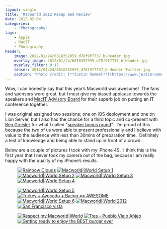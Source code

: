 ```yaml
---
layout: single
title: 'Macworld 2012 Recap and Review'
date: 2012-02-04
categories:
    - "Photography"
tags:
    - Apple
    - MacIT
    - Photography
header:
    image: 2012/01/24/6818352959_d78f9f7737_b-Header.jpg
    overlay_image: 2012/01/24/6818352959_d78f9f7737_b-Header.jpg
    overlay_filter: 0.15
    teaser: 2012/01/24/6818352959_d78f9f7737_b-Header-Twitter.jpg 		# Shrink image to 575 width
    caption: "Photo credit: [**Justin Rummel**](https://www.justinrummel.com)"
---
```

Wow, I can honestly say that this year’s Macworld was awesome!  The fans and sponsors were great, but I must give my biased applause towards the speakers and [MacIT Advisory Board][advisory-board] for their superb job on putting an IT conference together.

I was original assigned two sessions; one on iOS deployment and one on Lion Server, but I also had the chance for a third topic and co-present with [Ben Greisler][magikben] for what I called "[speaker bonus round][163343731775385600]".  I’m proud of this because the two of us were able to present professionally and I believe with value to the audience with less than 30mins of preparation time.  Definitely a test of knowledge and being able to stand up in front of a crowd.

Below are a couple of pictures I took with my iPhone 4S.  I think this is the first year that I never took my camera out of the bag, because I am really happy with the quality of my iPhone’s results.

<figure class="fifth">
<a href="https://www.flickr.com/photos/justinrummel/6752637013/"><img src="https://farm8.static.flickr.com/7015/6752637013_52d7343288_q.jpg" title="Rainbow Clouds" /></a>
<a href="https://www.flickr.com/photos/justinrummel/6818341183/"><img src="https://farm8.static.flickr.com/7001/6818341183_053120e2db_q.jpg" title="Macworld|iWorld Setup 1" /></a>
<a href="https://www.flickr.com/photos/justinrummel/6818345679/"><img src="https://farm8.static.flickr.com/7019/6818345679_339dc50e4c_q.jpg" title="Macworld|iWorld Setup 2" /></a>
<a href="https://www.flickr.com/photos/justinrummel/6818348045/"><img src="https://farm8.static.flickr.com/7022/6818348045_c1877af742_q.jpg" title="Macworld|iWorld Setup 3" /></a>
<a href="https://www.flickr.com/photos/justinrummel/6818350497/"><img src="https://farm8.static.flickr.com/7163/6818350497_ffc8d25309_q.jpg" title="Macworld|iWorld Setup 4" /></a>
</figure>
<figure class="fifth">
<a href="https://www.flickr.com/photos/justinrummel/6818352959/"><img src="https://farm8.static.flickr.com/7166/6818352959_d78f9f7737_q.jpg" title="Macworld|iWorld Setup 5" /></a>
<a href="https://www.flickr.com/photos/justinrummel/6757077415/"><img src="https://farm8.static.flickr.com/7147/6757077415_66c9ca97dc_q.jpg" title="Turkey + Avocado + Bacon == AWESOME" /></a>
<a href="https://www.flickr.com/photos/justinrummel/6818355697/"><img src="https://farm8.static.flickr.com/7030/6818355697_122acb321c_q.jpg" title="Macworld|iWorld Setup 6" /></a>
<a href="https://www.flickr.com/photos/justinrummel/6818357953/"><img src="https://farm8.static.flickr.com/7004/6818357953_f00e7643ec_q.jpg" title="Macworld|iWorld 2012" /></a>
<a href="https://www.flickr.com/photos/justinrummel/6818360061/"><img src="https://farm8.static.flickr.com/7026/6818360061_175793a8cf_q.jpg" title="San Francisco vista" /></a>
</figure>
<figure class="fifth">
<a href="https://www.flickr.com/photos/justinrummel/6818362191/"><img src="https://farm8.static.flickr.com/7032/6818362191_8d13d22462_q.jpg" title="Respect my Macworld|iWorld" /></a>
<a href="https://www.flickr.com/photos/justinrummel/6774391515/"><img src="https://farm8.static.flickr.com/7173/6774391515_0e40b5aa63_q.jpg" title="Tres - Pueblo Viejo Añjeo" /></a>
<a href="https://www.flickr.com/photos/justinrummel/6778207663/"><img src="https://farm8.static.flickr.com/7030/6778207663_f39598f28c_q.jpg" title="Getting ready to enjoy the BEST burger ever" /></a>
</figure>

[advisory-board]: http://www.macitconf.com/advisory-board
[magikben]: https://twitter.com/magikben
[163343731775385600]: https://twitter.com/#!/justinrummel/status/163343731775385600
